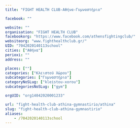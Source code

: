 ```yaml
---
title: "FIGHT HEALTH CLUB-Αθήνα-Γυμναστήριο"

facebook: ""

website: ""
organisation: "FIGHT HEALTH CLUB"
facebookorg: "https://www.facebook.com/athensfightingclub/"
websiteorg: "www.fighthealthclub.gr/"
UID: "7042020140113school"
cities: ["Αθήνα"]
perioxi: ""
address: ""

places: [""]
categories: ["Κλειστού Χώρου"]
subcategories: ["Γυμναστήριο"]
categoryNoSLug: ["kleistou-xorou"]
subcategoriesNoSLug: ["gym"]

orgUID: "org14042020001233"

url: "fight-health-club-athina-gymnastirio/athina"
slug: "fight-health-club-athina-gymnastirio"
aliases:
    - /7042020140113school
---
```





